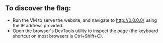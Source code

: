 # 

##  To discover the flag:

- Run the VM to serve the website, and navigate to http://0.0.0.0/ using the IP address provided.
- Open the browser's DevTools utility to inspect the page (the keyboard shortcut on most browsers is Ctrl+Shift+C).
